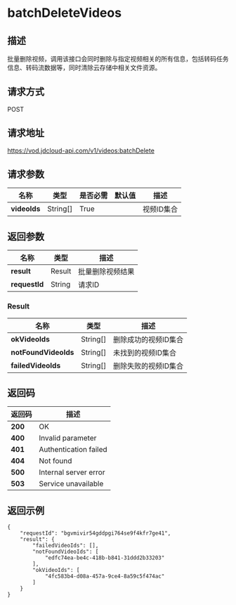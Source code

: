 # batchDeleteVideos


## 描述
批量删除视频，调用该接口会同时删除与指定视频相关的所有信息，包括转码任务信息、转码流数据等，同时清除云存储中相关文件资源。

## 请求方式
POST

## 请求地址
https://vod.jdcloud-api.com/v1/videos:batchDelete


## 请求参数
|名称|类型|是否必需|默认值|描述|
|---|---|---|---|---|
|**videoIds**|String[]|True| |视频ID集合|


## 返回参数
|名称|类型|描述|
|---|---|---|
|**result**|Result|批量删除视频结果|
|**requestId**|String|请求ID|

### Result
|名称|类型|描述|
|---|---|---|
|**okVideoIds**|String[]|删除成功的视频ID集合|
|**notFoundVideoIds**|String[]|未找到的视频ID集合|
|**failedVideoIds**|String[]|删除失败的视频ID集合|

## 返回码
|返回码|描述|
|---|---|
|**200**|OK|
|**400**|Invalid parameter|
|**401**|Authentication failed|
|**404**|Not found|
|**500**|Internal server error|
|**503**|Service unavailable|
## 返回示例
```
{
    "requestId": "bgvmivir54gddpgi764se9f4kfr7ge41", 
    "result": {
        "failedVideoIds": [], 
        "notFoundVideoIds": [
            "edfc74ea-be4c-418b-b841-31ddd2b33203"
        ], 
        "okVideoIds": [
            "4fc583b4-d08a-457a-9ce4-8a59c5f474ac"
        ]
    }
}
```
